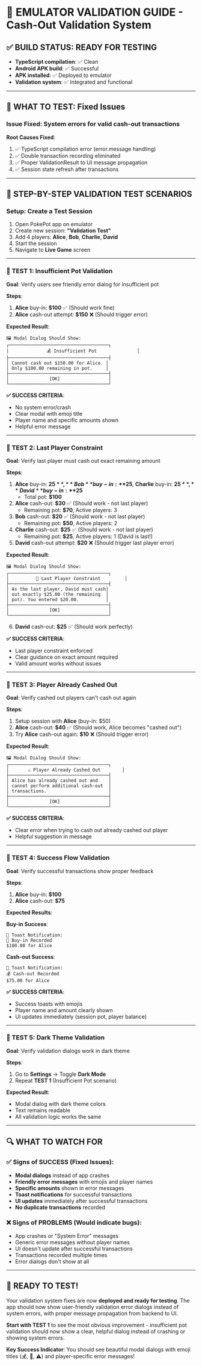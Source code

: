 # 🧪 EMULATOR VALIDATION GUIDE - Cash-Out Validation System

## ✅ BUILD STATUS: READY FOR TESTING
- **TypeScript compilation**: ✅ Clean
- **Android APK build**: ✅ Successful  
- **APK installed**: ✅ Deployed to emulator
- **Validation system**: ✅ Integrated and functional

---

## 🎯 WHAT TO TEST: Fixed Issues

### **Issue Fixed**: System errors for valid cash-out transactions
**Root Causes Fixed**:
1. ✅ TypeScript compilation error (error.message handling)
2. ✅ Double transaction recording eliminated 
3. ✅ Proper ValidationResult to UI message propagation
4. ✅ Session state refresh after transactions

---

## 📱 STEP-BY-STEP VALIDATION TEST SCENARIOS

### **Setup: Create a Test Session**
1. Open PokePot app on emulator
2. Create new session: **"Validation Test"**
3. Add 4 players: **Alice**, **Bob**, **Charlie**, **David**
4. Start the session
5. Navigate to **Live Game** screen

---

### 🧪 **TEST 1: Insufficient Pot Validation**
**Goal**: Verify users see friendly error dialog for insufficient pot

**Steps**:
1. **Alice** buy-in: **$100** ✅ (Should work fine)
2. **Alice** cash-out attempt: **$150** ❌ (Should trigger error)

**Expected Result**:
```
🖼️ Modal Dialog Should Show:
┌─────────────────────────────────────┐
│              💰 Insufficient Pot               │
├─────────────────────────────────────┤
│ Cannot cash out $150.00 for Alice. │
│ Only $100.00 remaining in pot.     │
├─────────────────────────────────────┤
│               [OK]                  │
└─────────────────────────────────────┘
```

**✅ SUCCESS CRITERIA**: 
- No system error/crash
- Clear modal with emoji title
- Player name and specific amounts shown
- Helpful error message

---

### 🧪 **TEST 2: Last Player Constraint**
**Goal**: Verify last player must cash out exact remaining amount

**Steps**:
1. **Alice** buy-in: **$25**, **Bob** buy-in: **$25**, **Charlie** buy-in: **$25**, **David** buy-in: **$25** 
   - Total pot: **$100**
2. **Alice** cash-out: **$30** ✅ (Should work - not last player)
   - Remaining pot: **$70**, Active players: 3
3. **Bob** cash-out: **$20** ✅ (Should work - not last player)
   - Remaining pot: **$50**, Active players: 2  
4. **Charlie** cash-out: **$25** ✅ (Should work - not last player)
   - Remaining pot: **$25**, Active players: 1 (David is last!)
5. **David** cash-out attempt: **$20** ❌ (Should trigger last player error)

**Expected Result**:
```
🖼️ Modal Dialog Should Show:
┌─────────────────────────────────────┐
│          🎯 Last Player Constraint         │
├─────────────────────────────────────┤
│ As the last player, David must cash│
│ out exactly $25.00 (the remaining  │
│ pot). You entered $20.00.          │
├─────────────────────────────────────┤
│               [OK]                  │
└─────────────────────────────────────┘
```

6. **David** cash-out: **$25** ✅ (Should work perfectly)

**✅ SUCCESS CRITERIA**: 
- Last player constraint enforced
- Clear guidance on exact amount required
- Valid amount works without issues

---

### 🧪 **TEST 3: Player Already Cashed Out**
**Goal**: Verify cashed out players can't cash out again

**Steps**:
1. Setup session with **Alice** (buy-in: $50)
2. **Alice** cash-out: **$40** ✅ (Should work, Alice becomes "cashed out")
3. Try **Alice** cash-out again: **$10** ❌ (Should trigger error)

**Expected Result**:
```
🖼️ Modal Dialog Should Show:
┌─────────────────────────────────────┐
│       ⚠️ Player Already Cashed Out        │
├─────────────────────────────────────┤
│ Alice has already cashed out and    │
│ cannot perform additional cash-out  │
│ transactions.                       │
├─────────────────────────────────────┤
│               [OK]                  │
└─────────────────────────────────────┘
```

**✅ SUCCESS CRITERIA**: 
- Clear error when trying to cash out already cashed out player
- Helpful suggestion in message

---

### 🧪 **TEST 4: Success Flow Validation**
**Goal**: Verify successful transactions show proper feedback

**Steps**:
1. **Alice** buy-in: **$100** 
2. **Alice** cash-out: **$75**

**Expected Results**:

**Buy-in Success**:
```
🔔 Toast Notification:
🎯 Buy-in Recorded
$100.00 for Alice
```

**Cash-out Success**:
```
🔔 Toast Notification:  
💰 Cash-out Recorded
$75.00 for Alice
```

**✅ SUCCESS CRITERIA**:
- Success toasts with emojis
- Player name and amount clearly shown
- UI updates immediately (session pot, player balance)

---

### 🧪 **TEST 5: Dark Theme Validation**
**Goal**: Verify validation dialogs work in dark theme

**Steps**:
1. Go to **Settings** → Toggle **Dark Mode**
2. Repeat **TEST 1** (Insufficient Pot scenario)

**Expected Result**:
- Modal dialog with dark theme colors
- Text remains readable
- All validation logic works the same

---

## 🔍 WHAT TO WATCH FOR

### ✅ **Signs of SUCCESS** (Fixed Issues):
- **Modal dialogs** instead of app crashes
- **Friendly error messages** with emojis and player names  
- **Specific amounts** shown in error messages
- **Toast notifications** for successful transactions
- **UI updates** immediately after successful transactions
- **No duplicate transactions** recorded

### ❌ **Signs of PROBLEMS** (Would indicate bugs):
- App crashes or "System Error" messages
- Generic error messages without player names
- UI doesn't update after successful transactions  
- Transactions recorded multiple times
- Error dialogs don't show at all

---

## 🚀 **READY TO TEST!**

Your validation system fixes are now **deployed and ready for testing**. The app should now show user-friendly validation error dialogs instead of system errors, with proper message propagation from backend to UI.

**Start with TEST 1** to see the most obvious improvement - insufficient pot validation should now show a clear, helpful dialog instead of crashing or showing system errors.

**Key Success Indicator**: You should see beautiful modal dialogs with emoji titles (💰, 🎯, ⚠️) and player-specific error messages!